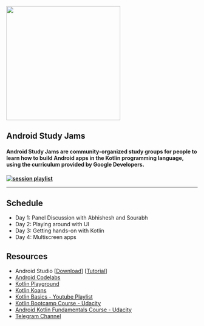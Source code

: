 <p align="left">
<img width="300" src="https://drive.google.com/uc?export=view&id=1XfLhaaUsef3sD7c46TC_ZoaorKg-uBFM" />
	
<h2 align="left"> Android Study Jams </h2>
<h4 align="left"> Android Study Jams are community-organized study groups for people to learn how to build Android apps in the Kotlin programming language, using the curriculum provided by Google Developers. <h4>
</p>

[![session playlist](https://img.shields.io/badge/Session%20playlist-visit-orange?style=for-the-badge&logo=appveyor)](https://go.dsckiet.com/androidjams)

---

## Schedule

- Day 1: Panel Discussion with Abhishesh and Sourabh
- Day 2: Playing around with UI
- Day 3: Getting hands-on with Kotlin
- Day 4: Multiscreen apps

## Resources

- Android Studio [[Download](https://developer.android.com/studio)] [[Tutorial](https://www.udacity.com/course/how-to-install-android-studio--ud808)]
- [Android Codelabs](https://g.co/android/studyjams)
- [Kotlin Playground](https://play.kotlinlang.org/)
- [Kotlin Koans](https://play.kotlinlang.org/koans/overview)
- [Kotlin Basics - Youtube Playlist](https://www.youtube.com/playlist?list=PLlxmoA0rQ-LwgK1JsnMsakYNACYGa1cjR)
- [Kotlin Bootcamp Course - Udacity](https://www.udacity.com/course/kotlin-bootcamp-for-programmers--ud9011)
- [Android Kotlin Fundamentals Course - Udacity](https://www.udacity.com/course/developing-android-apps-with-kotlin--ud9012)
- [Telegram Channel](https://t.me/dsckiet)
